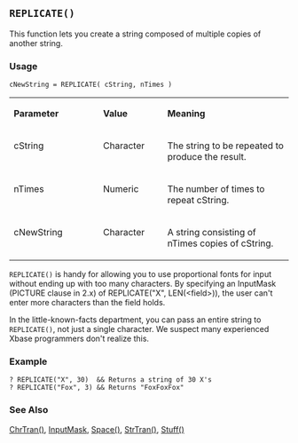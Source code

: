## `REPLICATE()`

This function lets you create a string composed of multiple copies of another string.

### Usage

```foxpro
cNewString = REPLICATE( cString, nTimes )
```
<table>
<tr>
  <td width="32%" valign="top">
  <p><b>Parameter</b></p>
  </td>
  <td width="23%" valign="top">
  <p><b>Value</b></p>
  </td>
  <td width="45%" valign="top">
  <p><b>Meaning</b></p>
  </td>
 </tr>
<tr>
  <td width="32%" valign="top">
  <p>cString</p>
  </td>
  <td width="23%" valign="top">
  <p>Character</p>
  </td>
  <td width="45%" valign="top">
  <p>The string to be repeated to produce the result.</p>
  </td>
 </tr>
<tr>
  <td width="32%" valign="top">
  <p>nTimes</p>
  </td>
  <td width="23%" valign="top">
  <p>Numeric</p>
  </td>
  <td width="45%" valign="top">
  <p>The number of times to repeat cString.</p>
  </td>
 </tr>
<tr>
  <td width="32%" valign="top">
  <p>cNewString</p>
  </td>
  <td width="23%" valign="top">
  <p>Character </p>
  </td>
  <td width="45%" valign="top">
  <p>A string consisting of nTimes copies of cString.</p>
  </td>
 </tr>
</table>

`REPLICATE()` is handy for allowing you to use proportional fonts for input without ending up with too many characters. By specifying an InputMask (PICTURE clause in 2.x) of REPLICATE("X", LEN(&lt;field&gt;)), the user can't enter more characters than the field holds.

In the little-known-facts department, you can pass an entire string to `REPLICATE()`, not just a single character. We suspect many experienced Xbase programmers don't realize this.

### Example

```foxpro
? REPLICATE("X", 30)  && Returns a string of 30 X's
? REPLICATE("Fox", 3) && Returns "FoxFoxFox"
```
### See Also

[ChrTran()](s4g006.md), [InputMask](s4g311.md), [Space()](s4g021.md), [StrTran()](s4g006.md), [Stuff()](s4g006.md)
